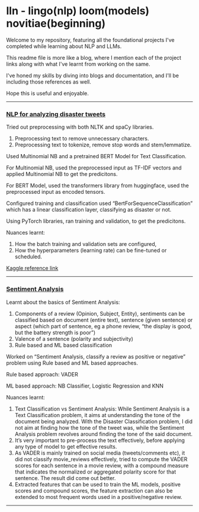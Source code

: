 # lln - lingo(nlp) loom(models) novitiae(beginning)

Welcome to my repository, featuring all the foundational projects I've completed while learning about NLP and LLMs. 

This readme file is more like a blog, where I mention each of the project links along with what I've learnt from working on the same. 

I've honed my skills by diving into blogs and documentation, and I'll be including those references as well.

Hope this is useful and enjoyable. 

-------------------------------------------------------------------------------------------------------------------------------

### [NLP for analyzing disaster tweets](https://github.com/KamalamSivakumar/lingoloom_novitiae/blob/main/NLP%20with%20Disaster%20tweets.ipynb)

Tried out preprocessing with both NLTK and spaCy libraries.
1.	Preprocessing text to remove unnecessary characters.
2.	Preprocessing text to tokenize, remove stop words and stem/lemmatize.

Used Multinomial NB and a pretrained BERT Model for Text Classification.

For Multinomial NB, used the preprocessed input as TF-IDF vectors and applied Multinomial NB to get the predicitons.

For BERT Model, used the transformers library from huggingface, used the preprocessed input as encoded tensors.

Configured training and classification used “BertForSequenceClassification” which has a linear classification layer, classifying as disaster or not.

Using PyTorch libraries, ran training and validation, to get the predicitons.

Nuances learnt: 
1.	How the batch training and validation sets are configured,
2.	How the hyperparameters (learning rate) can be fine-tuned or scheduled.

[Kaggle reference link](https://www.kaggle.com/competitions/nlp-getting-started)

----------------------------------------------------------------------------------------------------------------------------------------

### [Sentiment Analysis](https://github.com/KamalamSivakumar/lingoloom_novitiae/blob/main/Sentiment%20Analysis.ipynb)

Learnt about the basics of Sentiment Analysis:
1. Components of a review (Opinion, Subject, Entity), sentiments can be classified based on document (entire text), sentence (given sentence) or aspect (which part of sentence, eg a phone review, “the display is good, but the battery strength is poor”)
2. Valence of a sentence (polarity and subjectivity)
3. Rule based and ML based classification
              
Worked on “Sentiment Analysis, classify a review as positive or negative” problem using Rule based and ML based approaches.

Rule based approach: VADER

ML based approach: NB Classifier, Logistic Regression and KNN

Nuances learnt:
1. Text Classification vs Sentiment Analysis:
               While Sentiment Analysis is a Text Classification problem, it aims at understanding the tone of the document being analyzed. With the Disaster Classification problem, I did not aim at finding how the tone of the tweet was, while the Sentiment Analysis problem revolves around finding the tone of the said document.
2. It’s very important to pre-process the text effectively, before applying any type of model to get effective results.
3. As VADER is mainly trained on social media (tweets/comments etc), it did not classify movie_reviews effectively, tried to compute the VADER scores for each sentence in a movie review, with a compound measure that indicates the normalized or aggregated polarity score for that sentence. The result did come out better. 
4. Extracted features that can be used to train the ML models, positive scores and compound scores, the feature extraction can also be extended to most frequent words used in a positive/negative review.

----------------------------------------------------------------------------------------------------------------------------------------------------------

